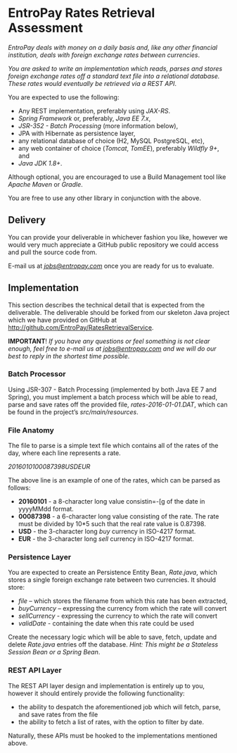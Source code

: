 # EntroPay Rates Retrieval Assessment

*EntroPay deals with money on a daily basis and, like any other financial institution, deals with foreign exchange rates between currencies*.

*You are asked to write an implementation which reads, parses and stores foreign exchange rates off a standard text file into a relational database. These rates would eventually be retrieved via a REST API*.


You are expected to use the following:
- Any REST implementation, preferably using *JAX-RS*.
- *Spring Framework* or, preferably, *Java EE 7.x*,
- *JSR-352 - Batch Processing* (more information below),
- JPA with Hibernate as persistence layer,
- any relational database of choice (H2, MySQL PostgreSQL, etc),
- any web container of choice (*Tomcat*, *TomEE*), preferably *Wildfly 9+*, and
- *Java JDK 1.8+*.

Although optional, you are encouraged to use a Build Management tool like *Apache Maven* or *Gradle*.

You are free to use any other library in conjunction with the above.

## Delivery
You can provide your deliverable in whichever fashion you like, however we would very much appreciate a GitHub public repository we could access and pull the source code from.
  
E-mail us at *jobs@entropay.com* once you are ready for us to evaluate.

## Implementation

This section describes the technical detail that is expected from the deliverable. The deliverable should be forked from our skeleton Java project which we have provided on GitHub at http://github.com/EntroPay/RatesRetrievalService.

**IMPORTANT**! *If you have any questions or feel something is not clear enough, feel free to e-mail us at jobs@entropay.com and we will do our best to reply in the shortest time possible*.

### Batch Processor
Using JSR-307 - Batch Processing (implemented by both Java EE 7 and Spring), you must implement a batch process which will be able to read, parse and save rates off the provided file, *rates-2016-01-01.DAT*, which can be found in the project’s *src/main/resources*.

### File Anatomy
The file to parse is a simple text file which contains all of the rates of the day, where each line represents a rate.

*2016010100087398USDEUR*

The above line is an example of one of the rates, which can be parsed as follows:
- **20160101** - a 8-character long value consistin=-[g of the date in yyyyMMdd format.
- **00087398** - a 6-character long value consisting of the rate. The rate must be divided by 10*5 such that the real rate value is 0.87398.
- **USD** - the 3-character long *buy* currency in ISO-4217 format.
- **EUR** - the 3-character long *sell* currency in ISO-4217 format.

### Persistence Layer
You are expected to create an Persistence Entity Bean, *Rate.java*, which stores a single foreign exchange rate between two currencies. It should store:

- *file* – which stores the filename from which this rate has been extracted,
- *buyCurrency* – expressing the currency from which the rate will convert
- *sellCurrency* - expressing the currency to which the rate will convert
- *validDate* - containing the date when this rate could be used

Create the necessary logic which will be able to save, fetch, update and delete *Rate.java* entries off the database. *Hint: This might be a Stateless Session Bean or a Spring Bean*.

### REST API Layer
The REST API layer design and implementation is entirely up to you, however it should entirely provide the following functionality:
- the ability to despatch the aforementioned job which will fetch, parse, and save rates from the file
- the ability to fetch a list of rates, with the option to filter by date.

Naturally, these APIs must be hooked to the implementations mentioned above.
